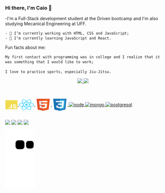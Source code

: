 ### Hi there, I'm Caio 👋

-I'm a Full-Stack development student at the Driven bootcamp and I'm also studying Mecanical Engineering at UFF.
 
  

    - 🔭 I’m currently working with HTML, CSS and JavaScript;
    - 🌱 I’m currently learning JavaScript and React.

Fun facts about me:

    My first contact with programming was in college and I realize that it was something that I would like to work;

    I love to practice sports, especially Jiu-Jitsu.

<div align="center">
  <a href="https://github.com/CaioALM">
  <img height="180em" src="https://github-readme-stats.vercel.app/api?username=CaioALM&show_icons=true&theme=radical&include_all_commits=true&count_private=true"/>
  <img height="180em" src="https://github-readme-stats.vercel.app/api/top-langs/?username=CaioALM&layout=compact&langs_count=7&theme=radical"/>
</div>
  
  ##
  
  <div style="display: inline_block"><br>
  <img align="center" alt="Js" height="30" width="40" src="https://raw.githubusercontent.com/devicons/devicon/master/icons/javascript/javascript-plain.svg">
  <img align="center" alt="React" height="40" width="50" src="https://raw.githubusercontent.com/devicons/devicon/master/icons/react/react-original.svg">
  <img align="center" alt="HTML" height="40" width="50" src="https://raw.githubusercontent.com/devicons/devicon/master/icons/html5/html5-original.svg">
  <img align="center" alt="CSS" height="40" width="50" src="https://raw.githubusercontent.com/devicons/devicon/master/icons/css3/css3-original.svg">
  <img align="center" alt="node" height="40" width="50"  src="https://cdn.jsdelivr.net/gh/devicons/devicon/icons/nodejs/nodejs-original-wordmark.svg">
  <img align="center" alt="mongo" height="40" width="50" src="https://cdn.jsdelivr.net/gh/devicons/devicon/icons/mongodb/mongodb-original-wordmark.svg">
  <img align="center" alt="postgresql" height="40" width="50" src="https://cdn.jsdelivr.net/gh/devicons/devicon/icons/postgresql/postgresql-original-wordmark.svg">
    
 <!--   <img align="right" alt="Rafa-pic" height="150" style="border-radius:50px;" src="https://media.discordapp.net/attachments/639956127056134178/890373478988013628/Publicacoes_Instagram_1_1.png?width=676&height=676"> -->

             
</div>
 
  ##

   
<div> 
<!--   <a href="https://www.youtube.com/channel/UC_-uuuZbY0AAt9CViNzvc-Q" target="_blank"><img src="https://img.shields.io/badge/YouTube-FF0000?style=for-the-badge&logo=youtube&logoColor=white" target="_blank"></a> -->
  <a href="https://www.instagram.com/caioalmeida07" target="_blank"><img src="https://img.shields.io/badge/-Instagram-%23E4405F?style=for-the-badge&logo=instagram&logoColor=white" target="_blank"></a>
 	<a href="https://www.twitch.tv/caiotr1" target="_blank"><img src="https://img.shields.io/badge/Twitch-9146FF?style=for-the-badge&logo=twitch&logoColor=white" target="_blank"></a>
<!--  <a href="https://discord.gg/wagxzStdcR" target="_blank"><img src="https://img.shields.io/badge/Discord-7289DA?style=for-the-badge&logo=discord&logoColor=white" target="_blank"></a>  -->
  <a href = "mailto:caiosobreira77@gmail.com"><img src="https://img.shields.io/badge/-Gmail-%23333?style=for-the-badge&logo=gmail&logoColor=white" target="_blank"></a>
  <a href="https://www.linkedin.com/in/caio-almeida-62a899193" target="_blank"><img src="https://img.shields.io/badge/-LinkedIn-%230077B5?style=for-the-badge&logo=linkedin&logoColor=white" target="_blank"></a> 
 
  ![Snake animation](https://github.com/CaioALM/CaioALM/blob/output/github-contribution-grid-snake.svg)
 
 
</div>
